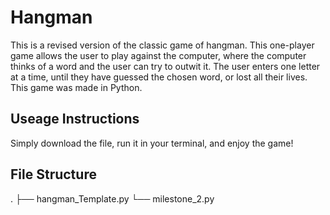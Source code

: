 # Hangman
This is a revised version of the classic game of hangman. This one-player game allows the user to play against the computer, where the computer thinks of a word and the user can try to outwit it. The user enters one letter at a time, until they have guessed the chosen word, or lost all their lives.
This game was made in Python.

## Useage Instructions
Simply download the file, run it in your terminal, and enjoy the game!

## File Structure
.
├── hangman_Template.py
└── milestone_2.py